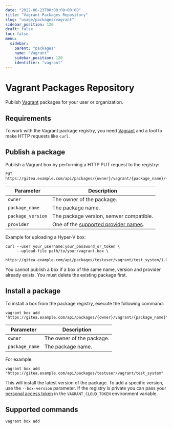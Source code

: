 ```yaml
---
date: "2022-08-23T00:00:00+00:00"
title: "Vagrant Packages Repository"
slug: "usage/packages/vagrant"
sidebar_position: 120
draft: false
toc: false
menu:
  sidebar:
    parent: "packages"
    name: "Vagrant"
    sidebar_position: 120
    identifier: "vagrant"
---
```


# Vagrant Packages Repository

Publish [Vagrant](https://www.vagrantup.com/) packages for your user or organization.



## Requirements

To work with the Vagrant package registry, you need [Vagrant](https://www.vagrantup.com/downloads) and a tool to make HTTP requests like `curl`.

## Publish a package

Publish a Vagrant box by performing a HTTP PUT request to the registry:

```
PUT https://gitea.example.com/api/packages/{owner}/vagrant/{package_name}/{package_version}/{provider}.box
```

| Parameter         | Description |
| ----------------- | ----------- |
| `owner`           | The owner of the package. |
| `package_name`    | The package name. |
| `package_version` | The package version, semver compatible. |
| `provider`        | One of the [supported provider names](https://www.vagrantup.com/docs/providers). |

Example for uploading a Hyper-V box:

```shell
curl --user your_username:your_password_or_token \
     --upload-file path/to/your/vagrant.box \
     https://gitea.example.com/api/packages/testuser/vagrant/test_system/1.0.0/hyperv.box
```

You cannot publish a box if a box of the same name, version and provider already exists. You must delete the existing package first.

## Install a package

To install a box from the package registry, execute the following command:

```shell
vagrant box add "https://gitea.example.com/api/packages/{owner}/vagrant/{package_name}"
```

| Parameter      | Description |
| -------------- | ----------- |
| `owner`        | The owner of the package. |
| `package_name` | The package name. |

For example:

```shell
vagrant box add "https://gitea.example.com/api/packages/testuser/vagrant/test_system"
```

This will install the latest version of the package. To add a specific version, use the `--box-version` parameter.
If the registry is private you can pass your [personal access token](development/api-usage.md#authentication) in the `VAGRANT_CLOUD_TOKEN` environment variable.

## Supported commands

```
vagrant box add
```
